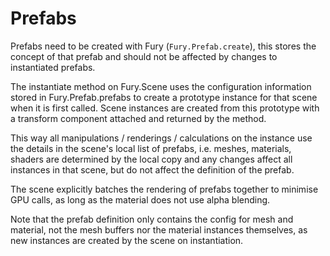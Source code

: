 # Prefabs

Prefabs need to be created with Fury (`Fury.Prefab.create`), this stores the concept of that prefab and should not be affected by changes to instantiated prefabs.

The instantiate method on Fury.Scene uses the configuration information stored in Fury.Prefab.prefabs to create a prototype instance for that scene when it is first called. Scene instances are created from this prototype with a transform component attached and returned by the method.

This way all manipulations / renderings / calculations on the instance use the details in the scene's local list of prefabs, i.e. meshes, materials, shaders are determined by the local copy and any changes affect all instances in that scene, but do not affect the definition of the prefab.

The scene explicitly batches the rendering of prefabs together to minimise GPU calls, as long as the material does not use alpha blending.

Note that the prefab definition only contains the config for mesh and material, not the mesh buffers nor the material instances themselves, as new instances are created by the scene on instantiation.
